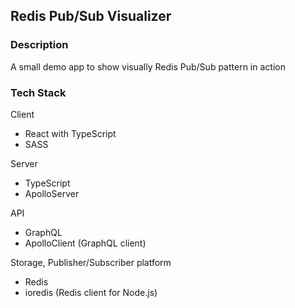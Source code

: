 ## Redis Pub/Sub Visualizer

### Description

A small demo app to show visually Redis Pub/Sub pattern in action

### Tech Stack

Client

- React with TypeScript
- SASS

Server

- TypeScript
- ApolloServer

API

- GraphQL
- ApolloClient (GraphQL client)

Storage, Publisher/Subscriber platform

- Redis
- ioredis (Redis client for Node.js)
